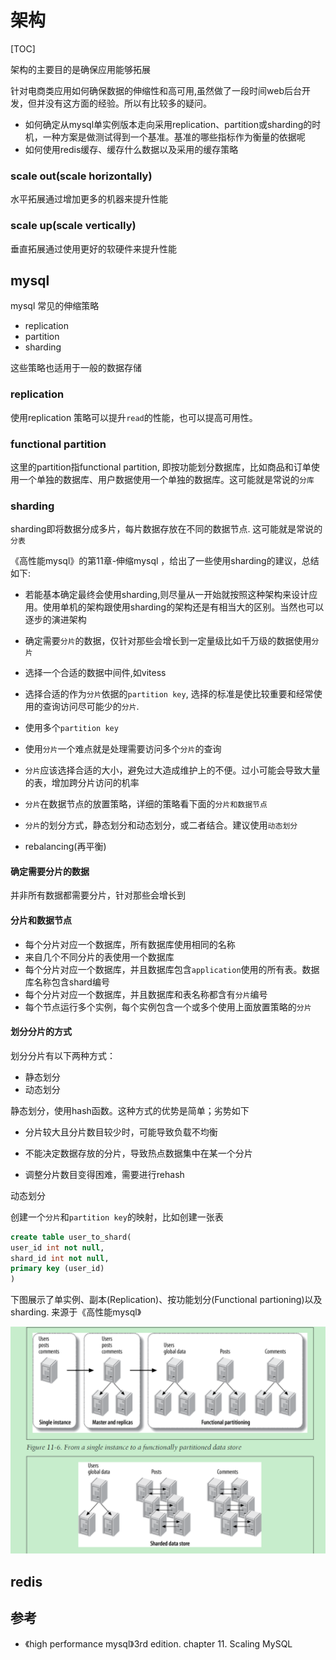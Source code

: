 # 架构

[TOC]

架构的主要目的是确保应用能够拓展

针对电商类应用如何确保数据的伸缩性和高可用,虽然做了一段时间web后台开发，但并没有这方面的经验。所以有比较多的疑问。

* 如何确定从mysql单实例版本走向采用replication、partition或sharding的时机，一种方案是做测试得到一个基准。基准的哪些指标作为衡量的依据呢
* 如何使用redis缓存、缓存什么数据以及采用的缓存策略



### scale out(scale horizontally)

水平拓展通过增加更多的机器来提升性能

### scale up(scale vertically)

垂直拓展通过使用更好的软硬件来提升性能

## mysql

mysql 常见的伸缩策略

* replication
* partition
* sharding

这些策略也适用于一般的数据存储

### replication

使用replication 策略可以提升`read`的性能，也可以提高可用性。

### functional partition

这里的partition指functional partition, 即按功能划分数据库，比如商品和订单使用一个单独的数据库、用户数据使用一个单独的数据库。这可能就是常说的`分库`



### sharding

sharding即将数据分成多片，每片数据存放在不同的数据节点. 这可能就是常说的`分表`

《高性能mysql》的第11章-伸缩mysql ，给出了一些使用sharding的建议，总结如下:

* 若能基本确定最终会使用sharding,则尽量从一开始就按照这种架构来设计应用。使用单机的架构跟使用sharding的架构还是有相当大的区别。当然也可以逐步的演进架构

* 确定需要`分片`的数据，仅针对那些会增长到一定量级比如千万级的数据使用`分片`

* 选择一个合适的数据中间件,如vitess

* 选择合适的作为`分片`依据的`partition key`, 选择的标准是使比较重要和经常使用的查询访问尽可能少的`分片`.

* 使用多个`partition key`

* 使用`分片`一个难点就是处理需要访问多个`分片`的查询

* `分片`应该选择合适的大小，避免过大造成维护上的不便。过小可能会导致大量的表，增加跨分片访问的机率

* `分片`在数据节点的放置策略，详细的策略看下面的`分片和数据节点`

* `分片`的划分方式，静态划分和动态划分，或二者结合。建议使用`动态划分`

* rebalancing(再平衡)

  

#### 确定需要分片的数据

并非所有数据都需要分片，针对那些会增长到



#### 分片和数据节点

* 每个分片对应一个数据库，所有数据库使用相同的名称
* 来自几个不同分片的表使用一个数据库
* 每个分片对应一个数据库，并且数据库包含`application`使用的所有表。数据库名称包含shard编号
* 每个分片对应一个数据库，并且数据库和表名称都含有`分片`编号
* 每个节点运行多个实例，每个实例包含一个或多个使用上面放置策略的`分片`



#### 划分分片的方式

划分分片有以下两种方式：

* 静态划分
* 动态划分

静态划分，使用hash函数。这种方式的优势是简单；劣势如下

* 分片较大且分片数目较少时，可能导致负载不均衡

* 不能决定数据存放的分片，导致热点数据集中在某一个分片
* 调整分片数目变得困难，需要进行rehash

动态划分

创建一个`分片`和`partition key`的映射，比如创建一张表

~~~sql
create table user_to_shard(
user_id int not null,
shard_id int not null,
primary key (user_id)
)
~~~



下图展示了单实例、副本(Replication)、按功能划分(Functional partioning)以及sharding. 来源于《高性能mysql》

![image-20200922113133563](${img}/image-20200922113133563.png)

## redis



## 参考

* 《high performance mysql》3rd edition.  chapter 11. Scaling MySQL 

  